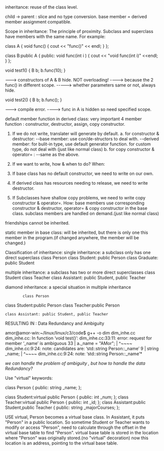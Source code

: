inheritance:
reuse of the class level.

child -> parent : slice and no type conversion.
base member = derived member assignment compatible.

Scope in inheritance:
The principle of proximity.
Subclass and superclass have members with the same name.
For example:

class A
{
	void func()
	{
		cout << "func()" << endl;
	}
};

class B:public A
{
	public:
		void func(int i )
		{
			cout << "void func(int i)" <<endl;
		}
};

void test1()
{
	B b;
	b.func(10);
}

---> constructors of A & B hide.   NOT overloading!
----> because the 2 func() in different scope.
-----> whether parameters same or not, always hide.

void test2()
{
	B b;
	b.func();
}

---> compile error.
----> func in A is hidden so need specified scope.

default member function in derived class:
very important 4 member function : constructor, destructor, assign, copy constructor.
1. If we do not write, translater will generate by default.
	a. for constructor & destructor: --base member: use con/de-structors to deal with.
					 --derived member: for bulit-in type, use default generator function. for custom type, do not deal with (just like normal class)
	b. for copy constructor & operator= :
					 --same as the above.

2. If we want to write, how & when to do?
When:
1. If base class has no default constructor, we need to write on our own.
2. If derived class has resources needing to release, we need to write destructor.
3. If Subclasses have shallow copy problems, we need to write copy constructor & operator=.
How:
base members use corresponding constructor & destructor, operator= & copy constructor in the base class.
subclass members are handled on demand.(just like normal class)

friendships cannot be inherited.

static member in base class:
will be inherited, but there is only one this member in the program.(if changed anywhere, the member will be changed.)


Classification of inheritance:
single inheritance: a subclass only has one direct superclass
class Person
class Student: public Person
class Graduate: public Student

multiple inheritance: a subclass has two or more direct superclasses
class Student    class Teacher
class Assistant: public Student, public Teacher

diamond inheritance: a special situation in multiple inheritance

			class Person

class Student:public Person    class Teacher:public Person

	class Assistant: public Student, public Teacher

RESULTING IN : Data Redundancy and Ambiguity


amor@amor-win:~/linux/linux/c3/code$ g++ -o dim dim_inhe.cc
dim_inhe.cc: In function ‘void test()’:
dim_inhe.cc:33:11: error: request for member ‘_name’ is ambiguous
   33 |         a._name = "AMor";
      |           ^~~~~
dim_inhe.cc:9:24: note: candidates are: ‘std::string Person::_name’
    9 |                 string _name;
      |                        ^~~~~
dim_inhe.cc:9:24: note:                 ‘std::string Person::_name’*

*we can handle the problem of ambiguity , but how to handle the data Redundancy?*
 
Use "virtual" keywords:


class Person
{
	public:
		string _name;
};

class Student:virtual public Person
{
	public:
		int _num;
};
class Teacher:virtual public Person
{
	public:
		int _id;
};
class Assistant:public Student,public Teacher
{
	public:
		string _majorCourses;
};

USE virtual, Person becomes a virtual base class.
In Assistant, it puts "Person" in a public location. So sometime Student or Teacher wants to modify or access "Person", 
need to calculate through the offset in the virtual base table to find "Person".
virtual base table is stored in the location where "Person" was originally stored.(no "virtual" decoration)
now this location is an address, pointing to the virtual base table.

